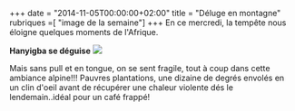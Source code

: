 +++
date = "2014-11-05T00:00:00+02:00"
title = "Déluge en montagne"
rubriques =[ "image de la semaine"]
+++
En ce mercredi, la tempête nous éloigne quelques moments de l'Afrique.

**Hanyigba se déguise**
![](/H-se-deguise.jpg)

Mais sans pull et en tongue, on se sent fragile, tout à coup dans cette ambiance alpine!!! Pauvres plantations, une dizaine de degrés envolés en un clin d'oeil avant de récupérer une chaleur violente dés le lendemain..idéal pour un café frappé!
 